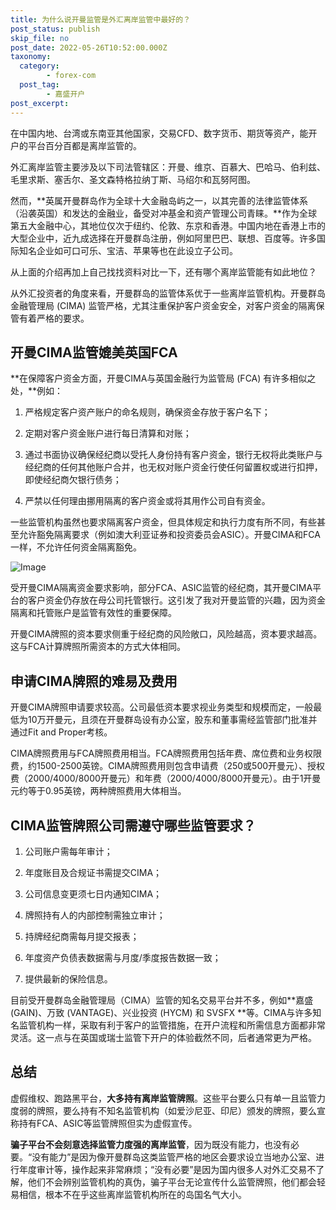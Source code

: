 ```yaml
---
title: 为什么说开曼监管是外汇离岸监管中最好的？
post_status: publish
skip_file: no
post_date: 2022-05-26T10:52:00.000Z
taxonomy:
  category:
        - forex-com
  post_tag:
        - 嘉盛开户
post_excerpt: 
---
```

在中国内地、台湾或东南亚其他国家，交易CFD、数字货币、期货等资产，能开户的平台百分百都是离岸监管的。

外汇离岸监管主要涉及以下司法管辖区：开曼、维京、百慕大、巴哈马、伯利兹、毛里求斯、塞舌尔、圣文森特格拉纳丁斯、马绍尔和瓦努阿图。

然而，**英属开曼群岛作为全球十大金融岛屿之一，以其完善的法律监管体系（沿袭英国）和发达的金融业，备受对冲基金和资产管理公司青睐。**作为全球第五大金融中心，其地位仅次于纽约、伦敦、东京和香港。中国内地在香港上市的大型企业中，近九成选择在开曼群岛注册，例如阿里巴巴、联想、百度等。许多国际知名企业如可口可乐、宝洁、苹果等也在此设立子公司。

从上面的介绍再加上自己找找资料对比一下，还有哪个离岸监管能有如此地位？

从外汇投资者的角度来看，开曼群岛的监管体系优于一些离岸监管机构。开曼群岛金融管理局 (CIMA) 监管严格，尤其注重保护客户资金安全，对客户资金的隔离保管有着严格的要求。

## 开曼CIMA监管媲美英国FCA

**在保障客户资金方面，开曼CIMA与英国金融行为监管局 (FCA) 有许多相似之处，**例如：

1. 严格规定客户资产账户的命名规则，确保资金存放于客户名下；

1. 定期对客户资金账户进行每日清算和对账；

1. 通过书面协议确保经纪商以受托人身份持有客户资金，银行无权将此类账户与经纪商的任何其他账户合并，也无权对账户资金行使任何留置权或进行扣押，即使经纪商欠银行债务；

1. 严禁以任何理由挪用隔离的客户资金或将其用作公司自有资金。

一些监管机构虽然也要求隔离客户资金，但具体规定和执行力度有所不同，有些甚至允许豁免隔离要求（例如澳大利亚证券和投资委员会ASIC）。开曼CIMA和FCA一样，不允许任何资金隔离豁免。

![Image](https://prod-files-secure.s3.us-west-2.amazonaws.com/39ed1227-6d7d-4570-be36-9ccd4a2c4241/bd849744-3fcb-4a37-8312-357962c8f065/image.png?X-Amz-Algorithm=AWS4-HMAC-SHA256&X-Amz-Content-Sha256=UNSIGNED-PAYLOAD&X-Amz-Credential=ASIAZI2LB46677W2HWAZ%2F20250809%2Fus-west-2%2Fs3%2Faws4_request&X-Amz-Date=20250809T041346Z&X-Amz-Expires=3600&X-Amz-Security-Token=IQoJb3JpZ2luX2VjEHwaCXVzLXdlc3QtMiJGMEQCIDVVRgfByZszAFCXI6q7T9fe4xuYn5vaEkrgmXA5nsG3AiAYb%2Fee%2FOoIJjG2h%2BP%2FnTNCarJXLNTDyQZSu%2FKTRYXJGiqIBAi1%2F%2F%2F%2F%2F%2F%2F%2F%2F%2F8BEAAaDDYzNzQyMzE4MzgwNSIMm5jBTKbBR1D%2FZl2XKtwDGAu4DnDYBzkwCDt7KfuntXzrqbQX1sofn1lptKUNczb%2Flm05sjNBKOUOFAYiHMCNJs6RVgtwonEpR932XWwvJmPAsAoEW1NJ6cEtdGpntQX0hG6mqSyUigunmfd34cAbI5OTO%2FVtqCkQWzDU5VOn5J27TLeu3c2sivpSlO0Li5oHmGTijRI%2Bw7NXuW04Av0tx1NxjN4OiMxLe3D%2BTzIBHc6Pswi1aiUZT%2FryI24li7IikGrYYB7FBsaqAD6BNh6A%2BI1DurfK6pd3PXFCnhFhqdXCqSsEPfuXnDyoncNd87LRi34E9QcsUnfeO2wfJiZI2ObMsZYVEdFOjAx%2FOgi8eenyySYYjUANptCeQ03DYHN7h6qZCJUJJN%2FJdwhIkNRVtaGrT2wPmlWhFNP2YuG1%2B5o1T%2FKsxIXFRIyyZxa9AQXnRuaghcYb1AREl0m6SF80%2Fi%2FAcWplNx9OrOhHmZvdliGDKAa5sBJc4obYKnkn0k8J%2B57qhQZ9occYRVmKbWxTeQd5PR2ecv%2FXC6N6tK4UCpgB6F5mh%2Bi11dJgY%2BSgs0fQjXDxop64qJRDC0SH7xC%2F3tfJ398wl4RhASJXsAjABusOW6W9V8C9gtRuN%2Fqx16ILWMhbuKITfmbGezow9oXbxAY6pgGzZ0ERJ4UqQ%2BwOu%2BLxw5%2BnM0nTNQsHaGCJRMzW0%2FF%2Fs%2B9IuwWPMFalTh4mhUD1GezP36k6xzxJ9nmMOlgrmf1FcGx5FQDzamMe%2FG%2BYDodKQGJcYii1nTohZav6I2nauTFToIFPJzieZ76c37pqN5y5NZDJzPvNDNUUYze9Vq8AGlc2H2dnsXZxnWLSgA7of5J1PngjmC%2F8RBFI4mSd2liAIx0sB%2Fuh&X-Amz-Signature=58c4f3c98a8b17742b72a31b486218de59728acb2e1a5651064f6ba60f323bcf&X-Amz-SignedHeaders=host&x-amz-checksum-mode=ENABLED&x-id=GetObject)

受开曼CIMA隔离资金要求影响，部分FCA、ASIC监管的经纪商，其开曼CIMA平台的客户资金仍存放在母公司托管银行。这引发了我对开曼监管的兴趣，因为资金隔离和托管账户是监管有效性的重要保障。

开曼CIMA牌照的资本要求侧重于经纪商的风险敞口，风险越高，资本要求越高。这与FCA计算牌照所需资本的方式大体相同。

## **申请CIMA牌照的难易及费用**

开曼CIMA牌照申请要求较高。公司最低资本要求视业务类型和规模而定，一般最低为10万开曼元，且须在开曼群岛设有办公室，股东和董事需经监管部门批准并通过Fit and Proper考核。

CIMA牌照费用与FCA牌照费用相当。FCA牌照费用包括年费、席位费和业务权限费，约1500-2500英镑。CIMA牌照费用则包含申请费（250或500开曼元）、授权费（2000/4000/8000开曼元）和年费（2000/4000/8000开曼元）。由于1开曼元约等于0.95英镑，两种牌照费用大体相当。

## CIMA监管牌照公司需遵守哪些监管要求？

1. 公司账户需每年审计；

1. 年度账目及合规证书需提交CIMA；

1. 公司信息变更须七日内通知CIMA；

1. 牌照持有人的内部控制需独立审计；

1. 持牌经纪商需每月提交报表；

1. 年度资产负债表数据需与月度/季度报告数据一致；

1. 提供最新的保险信息。

目前受开曼群岛金融管理局（CIMA）监管的知名交易平台并不多，例如**嘉盛 (GAIN)、万致 (VANTAGE)、兴业投资 (HYCM) 和 SVSFX **等。CIMA与许多知名监管机构一样，采取有利于客户的监管措施，在开户流程和所需信息方面都非常灵活。这一点与在英国或瑞士监管下开户的体验截然不同，后者通常更为严格。

## 总结

虚假维权、跑路黑平台，**大多持有离岸监管牌照**。这些平台要么只有单一且监管力度弱的牌照，要么持有不知名监管机构（如爱沙尼亚、印尼）颁发的牌照，要么宣称持有FCA、ASIC等监管牌照但实为虚假宣传。

**骗子平台不会刻意选择监管力度强的离岸监管**，因为既没有能力，也没有必要。“没有能力”是因为像开曼群岛这类监管严格的地区会要求设立当地办公室、进行年度审计等，操作起来非常麻烦；“没有必要”是因为国内很多人对外汇交易不了解，他们不会辨别监管机构的真伪，骗子平台无论宣传什么监管牌照，他们都会轻易相信，根本不在乎这些离岸监管机构所在的岛国名气大小。